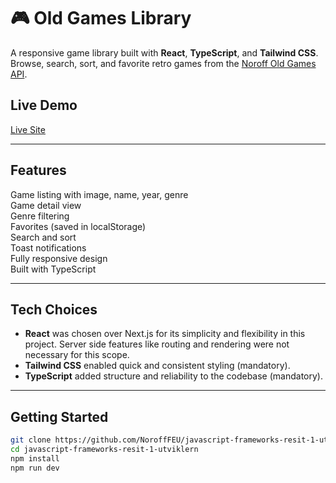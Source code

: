 # 🎮 Old Games Library

A responsive game library built with **React**, **TypeScript**, and **Tailwind CSS**. Browse, search, sort, and favorite retro games from the [Noroff Old Games API](https://docs.noroff.dev/docs/v2/basic/old-games).

## Live Demo

[Live Site](https://dazzling-crumble-e6f3af.netlify.app/)

---

## Features

Game listing with image, name, year, genre  
Game detail view  
Genre filtering  
Favorites (saved in localStorage)  
Search and sort  
Toast notifications  
Fully responsive design  
Built with TypeScript

---

## Tech Choices

- **React** was chosen over Next.js for its simplicity and flexibility in this project. Server side features like routing and rendering were not necessary for this scope.
- **Tailwind CSS** enabled quick and consistent styling (mandatory).
- **TypeScript** added structure and reliability to the codebase (mandatory).

---

## Getting Started

```bash
git clone https://github.com/NoroffFEU/javascript-frameworks-resit-1-utviklern
cd javascript-frameworks-resit-1-utviklern
npm install
npm run dev
